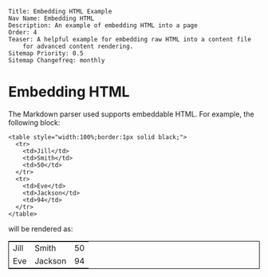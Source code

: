 ```metainf
Title: Embedding HTML Example
Nav Name: Embedding HTML
Description: An example of embedding HTML into a page
Order: 4
Teaser: A helpful example for embedding raw HTML into a content file
    for advanced content rendering.
Sitemap Priority: 0.5
Sitemap Changefreq: monthly
```

# Embedding HTML

The Markdown parser used supports embeddable HTML. For example, the following
block:

    <table style="width:100%;border:1px solid black;">
      <tr>
        <td>Jill</td>
        <td>Smith</td> 
        <td>50</td>
      </tr>
      <tr>
        <td>Eve</td>
        <td>Jackson</td> 
        <td>94</td>
      </tr>
    </table>

will be rendered as:

<table style="width:100%;border:1px solid black;">
  <tr>
    <td>Jill</td>
    <td>Smith</td> 
    <td>50</td>
  </tr>
  <tr>
    <td>Eve</td>
    <td>Jackson</td> 
    <td>94</td>
  </tr>
</table>
